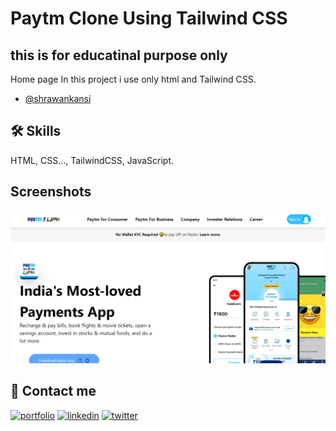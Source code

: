 
# Paytm Clone Using Tailwind CSS
## this is for educatinal purpose only

Home page 
In this project i use only html and Tailwind CSS.



- [@shrawankansi](https://www.github.com/shrawankansi)





## 🛠 Skills
HTML, CSS..., TailwindCSS, JavaScript.


## Screenshots

![App Screenshot](https://github.com/shrawankansi/Paytm-Clone/blob/main/screenshot.png)


## 🔗 Contact me
[![portfolio](https://img.shields.io/badge/my_portfolio-000?style=for-the-badge&logo=ko-fi&logoColor=white)](https://shrawankansi.netlify.app/)
[![linkedin](https://img.shields.io/badge/linkedin-0A66C2?style=for-the-badge&logo=linkedin&logoColor=white)](https://www.linkedin.com/shrawankansi)
[![twitter](https://img.shields.io/badge/twitter-1DA1F2?style=for-the-badge&logo=twitter&logoColor=white)](https://twitter.com/shrawankansi)


